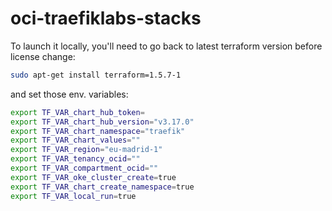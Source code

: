 # oci-traefiklabs-stacks

To launch it locally, you'll need to go back to latest terraform version before license change:

```sh
sudo apt-get install terraform=1.5.7-1
```

and set those env. variables:

```sh
export TF_VAR_chart_hub_token=
export TF_VAR_chart_hub_version="v3.17.0"
export TF_VAR_chart_namespace="traefik"
export TF_VAR_chart_values=""
export TF_VAR_region="eu-madrid-1"
export TF_VAR_tenancy_ocid=""
export TF_VAR_compartment_ocid=""
export TF_VAR_oke_cluster_create=true
export TF_VAR_chart_create_namespace=true
export TF_VAR_local_run=true
```
